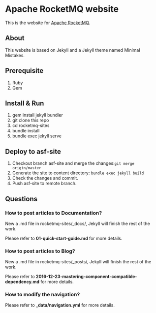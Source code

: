 # Apache RocketMQ website

This is the website for [Apache RocketMQ](	http://rocketmq.apache.org/).

## About
This website is based on Jekyll and a Jekyll theme named Minimal Mistakes.

## Prerequisite
1. Ruby
2. Gem

## Install & Run
1. gem install jekyll bundler
2. git clone this repo
3. cd rocketmq-sites
4. bundle install
5. bundle exec jekyll serve

## Deploy to asf-site
1. Checkout branch asf-site and merge the changes:`git merge origin/master`
2. Generate the site to content directory: `bundle exec jekyll build`
3. Check the changes and commit.
4. Push asf-site to remote branch.

## Questions

### How to post articles to **Documentation**?
New a .md file in rocketmq-sites/_docs/, Jekyll will finish the rest of the work.

Please refer to **01-quick-start-guide.md** for more details.

### How to post articles to **Blog**?
New a .md file in rocketmq-sites/_posts/, Jekyll will finish the rest of the work.

Please refer to **2016-12-23-mastering-component-compatible-dependency.md** for more details.

### How to modify the navigation?
Please refer to **_data/navigation.yml** for more details.
